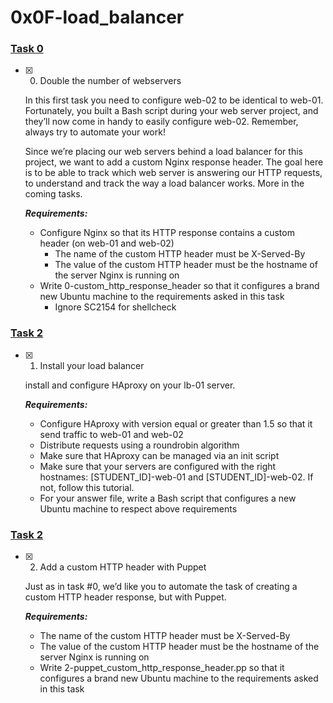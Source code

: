 # 0x0F-load_balancer

### [Task 0](0-custom_http_response_header)
- [x] 0. Double the number of webservers
    
    In this first task you need to configure web-02 to be identical to web-01. Fortunately, you built a Bash script during your web server project, and they’ll now come in handy to easily configure web-02. Remember, always try to automate your work!

    Since we’re placing our web servers behind a load balancer for this project, we want to add a custom Nginx response header. The goal here is to be able to track which web server is answering our HTTP requests, to understand and track the way a load balancer works. More in the coming tasks.

    ***Requirements:***

    * Configure Nginx so that its HTTP response contains a custom header (on web-01 and web-02)
      * The name of the custom HTTP header must be X-Served-By
      * The value of the custom HTTP header must be the hostname of the server Nginx is running on
    * Write 0-custom_http_response_header so that it configures a brand new Ubuntu machine to the requirements asked in this task
      * Ignore SC2154 for shellcheck
    
### [Task 2](1-install_load_balancer)
- [x] 1. Install your load balancer
    
    install and configure HAproxy on your lb-01 server.

    ***Requirements:***

    * Configure HAproxy with version equal or greater than 1.5 so that it send traffic to web-01 and web-02
    * Distribute requests using a roundrobin algorithm
    * Make sure that HAproxy can be managed via an init script
    * Make sure that your servers are configured with the right hostnames: [STUDENT_ID]-web-01 and [STUDENT_ID]-web-02. If not, follow this tutorial.
    * For your answer file, write a Bash script that configures a new Ubuntu machine to respect above requirements
    

### [Task 2](2-puppet_custom_http_response_header.pp)
- [x] 2. Add a custom HTTP header with Puppet
    
    Just as in task #0, we’d like you to automate the task of creating a custom HTTP header response, but with Puppet.

    ***Requirements:***

    * The name of the custom HTTP header must be X-Served-By
    * The value of the custom HTTP header must be the hostname of the server Nginx is running on
    * Write 2-puppet_custom_http_response_header.pp so that it configures a brand new Ubuntu machine to the requirements asked in this task

